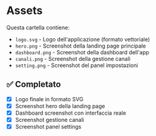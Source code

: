 # Assets

Questa cartella contiene:

- `logo.svg` - Logo dell'applicazione (formato vettoriale)
- `hero.png` - Screenshot della landing page principale
- `dashboard.png` - Screenshot della dashboard dell'app
- `canali.png` - Screenshot della gestione canali
- `setting.png` - Screenshot del panel impostazioni

## ✅ Completato
- [x] Logo finale in formato SVG
- [x] Screenshot hero della landing page
- [x] Dashboard screenshot con interfaccia reale
- [x] Screenshot gestione canali
- [x] Screenshot panel settings
